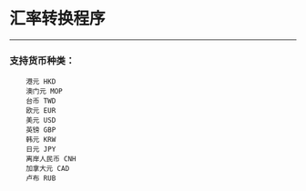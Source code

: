 # 汇率转换程序
---
### 支持货币种类：
		港元 HKD
		澳门元 MOP
		台币 TWD
		欧元 EUR
		美元 USD
		英镑 GBP
		韩元 KRW
		日元 JPY
		离岸人民币 CNH
		加拿大元 CAD
		卢布 RUB
		